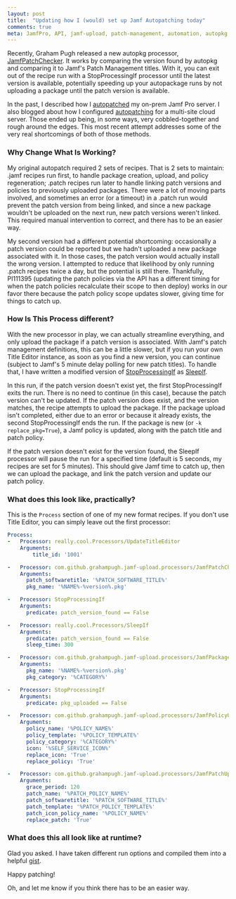 ```yaml
---
layout: post
title:  "Updating how I (would) set up Jamf Autopatching today"
comments: true
meta: JamfPro, API, jamf-upload, patch-management, automation, autopkg, autopkg processors, autopkg recipes
---
```


Recently, Graham Pugh released a new autopkg processor, [JamfPatchChecker](https://github.com/grahampugh/jamf-upload/blob/main/JamfUploaderProcessors/READMEs/JamfPatchChecker.md). It works by comparing the version found by autopkg and comparing it to Jamf's Patch Management titles. With it, you can exit out of the recipe run with a StopProcessingIf processor until the latest version is available, potentially speeding up your autopackage runs by not uploading a package until the patch version is available.

In the past, I described how I [autopatched](https://lazymacadmin.github.io/2023/09/11/automated-jamf-patch-workflow.html) my on-prem Jamf Pro server. I also blogged about how I configured [autopatching](https://lazymacadmin.github.io/2024/02/12/patchless-autopatching-with-jamf.html) for a multi-site cloud server. Those ended up being, in some ways, very cobbled-together and rough around the edges. This most recent attempt addresses some of the very real shortcomings of both of those methods.

### Why Change What Is Working?
My original autopatch required 2 sets of recipes. That is 2 sets to maintain: .jamf recipes run first, to handle package creation, upload, and policy regeneration; .patch recipes run later to handle linking patch versions and policies to previously uploaded packages. There were a lot of moving parts involved, and sometimes an error (or a timeout) in a .patch run would prevent the patch version from being linked, and since a new package wouldn't be uploaded on the next run, new patch versions weren't linked. This required manual intervention to correct, and there has to be an easier way.

My second version had a different potential shortcoming: occasionally a patch version could be reported but we hadn't uploaded a new package associated with it. In those cases, the patch version would actually install the wrong version. I attempted to reduce that likelihood by only running .patch recipes twice a day, but the potential is still there. Thankfully, PI111395 (updating the patch policies via the API has a different timing for when the patch policies recalculate their scope to then deploy) works in our favor there because the patch policy scope updates slower, giving time for things to catch up.

### How Is This Process different?
With the new processor in play, we can actually streamline everything, and only upload the package if a patch version is associated. With Jamf's patch management definitions, this can be a little slower, but if you run your own Title Editor instance, as soon as you find a new version, you can continue (subject to Jamf's 5 minute delay polling for new patch titles). To handle that, I have written a modified version of [StopProcessingIf](https://github.com/autopkg/autopkg/blob/master/Code/autopkglib/StopProcessingIf.py) as [SleepIf](https://github.com/lazymacadmin/UpdateTitleEditor/blob/main/Processor/SleepIf.py). 

In this run, if the patch version doesn't exist yet, the first StopProcessingIf exits the run. There is no need to continue (in this case), because the patch version can't be updated. If the patch version does exist, and the version matches, the recipe attempts to upload the package. If the package upload isn't completed, either due to an error or because it already exists, the second StopProcessingIf ends the run. If the package is new (or `-k replace_pkg=True`), a Jamf policy is updated, along with the patch title and patch policy. 

If the patch version doesn't exist for the version found, the SleepIf processor will pause the run for a specified time (default is 5 seconds, my recipes are set for 5 minutes). This should give Jamf time to catch up, then we can upload the package, and link the patch version and update our patch policy.

### What does this look like, practically?

This is the `Process` section of one of my new format recipes. If you don't use Title Editor, you can simply leave out the first processor:
```yaml
Process:
-   Processor: really.cool.Processors/UpdateTitleEditor
    Arguments:
        title_id: '1001'

-   Processor: com.github.grahampugh.jamf-upload.processors/JamfPatchChecker
    Arguments:
      patch_softwaretitle: '%PATCH_SOFTWARE_TITLE%'
      pkg_name: '%NAME%-%version%.pkg'

-   Processor: StopProcessingIf
    Arguments:
      predicate: patch_version_found == False

-   Processor: really.cool.Processors/SleepIf
    Arguments:
      predicate: patch_version_found == False
      sleep_time: 300

-   Processor: com.github.grahampugh.jamf-upload.processors/JamfPackageUploader
    Arguments:
      pkg_name: '%NAME%-%version%.pkg'
      pkg_category: '%CATEGORY%'

-   Processor: StopProcessingIf
    Arguments:
      predicate: pkg_uploaded == False

-   Processor: com.github.grahampugh.jamf-upload.processors/JamfPolicyUploader
    Arguments:
      policy_name: '%POLICY_NAME%'
      policy_template: '%POLICY_TEMPLATE%'
      policy_category: '%CATEGORY%'
      icon: '%SELF_SERVICE_ICON%'
      replace_icon: 'True'
      replace_policy: 'True'

-   Processor: com.github.grahampugh.jamf-upload.processors/JamfPatchUploader
    Arguments:
      grace_period: 120
      patch_name: '%PATCH_POLICY_NAME%'
      patch_softwaretitle: '%PATCH_SOFTWARE_TITLE%'
      patch_template: '%PATCH_POLICY_TEMPLATE%'
      patch_icon_policy_name: '%POLICY_NAME%'
      replace_patch: 'True'
``` 

### What does this all look like at runtime?
Glad you asked. I have taken different run options and compiled them into a helpful [gist](https://gist.github.com/lazymacadmin/b75f2e6d89b2b5a4ce8a92d93a9e2333).

Happy patching!

Oh, and let me know if you think there has to be an easier way.
